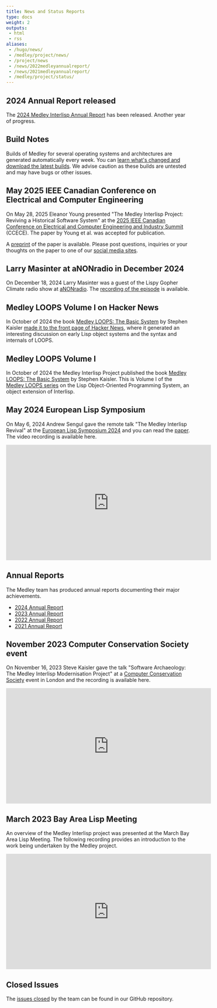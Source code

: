 ```yaml
---
title: News and Status Reports
type: docs
weight: 2
outputs:
 - html
 - rss
aliases:
 - /hugo/news/
 - /medley/project/news/
 - /project/news
 - /news/2022medleyannualreport/
 - /news/2021medleyannualreport/
 - /medley/project/status/
---
```


## 2024 Annual Report released

The [2024 Medley Interlisp Annual Report](/project/status/2024medleyannualreport) has been released.  Another year of progress.

## Build Notes

Builds of Medley for several operating systems and architectures are generated automatically every week. You can [learn what's changed and download the latest builds](https://github.com/Interlisp/medley/releases). We advise caution as these builds are untested and may have bugs or other issues.

## May 2025 IEEE Canadian Conference on Electrical and Computer Engineering

On May 28, 2025 Eleanor Young presented "The Medley Interlisp Project: Reviving a Historical Software System" at the [2025 IEEE Canadian Conference on Electrical and Computer Engineering and Industry Summit](https://ccece2025.ieee.ca) (CCECE). The paper by Young et al. was accepted for publication.

A [preprint](/documentation/young-ccece2025.pdf) of the paper is available. Please post questions, inquiries or your thoughts on the paper to one of our [social media sites](../getInvolved#3-join-in-the-discussions).

## Larry Masinter at aNONradio in December 2024

On December 18, 2024 Larry Masinter was a guest of the Lispy Gopher Climate radio show at [aNONradio](https://anonradio.net). The [recording of the episode](https://archives.anonradio.net/202412180000_screwtape.mp3) is available.

## Medley LOOPS Volume I on Hacker News

In October of 2024 the book [Medley LOOPS: The Basic System](/documentation/2024-loops-book-1.pdf) by Stephen Kaisler [made it to the front page of Hacker News](https://news.ycombinator.com/item?id=41859622), where it generated an interesting discussion on early Lisp object systems and the syntax and internals of LOOPS.

## Medley LOOPS Volume I

In October of 2024 the Medley Interlisp Project published the book [Medley LOOPS: The Basic System](/documentation/2024-loops-book-1.pdf) by Stephen Kaisler. This is Volume I of the [Medley LOOPS series](/software/using-medley#interlisp-books) on the Lisp Object-Oriented Programming System, an object extension of Interlisp.

## May 2024 European Lisp Symposium

On May 6, 2024 Andrew Sengul gave the remote talk "The Medley Interlisp Revival" at the [European Lisp Symposium 2024](https://european-lisp-symposium.org/2024/index.html) and you can read the [paper](https://doi.org/10.5281/zenodo.11090093). The video recording is available here.

<iframe width="560" height="315" src="https://www.youtube-nocookie.com/embed/ZBAJukF5mPE?si=nLVT7PRHd4-m0OMp" title="YouTube video player" frameborder="0" allow="accelerometer; autoplay; clipboard-write; encrypted-media; gyroscope; picture-in-picture; web-share" referrerpolicy="strict-origin-when-cross-origin" allowfullscreen></iframe>

## Annual Reports

The Medley team has produced annual reports documenting their major achievements.

- [2024 Annual Report](/project/status/2024medleyannualreport)
- [2023 Annual Report](/project/status/2023medleyannualreport)
- [2022 Annual Report](/project/status/2022medleyannualreport)
- [2021 Annual Report](/project/status/2021medleyannualreport)

## November 2023 Computer Conservation Society event

On November 16, 2023 Steve Kaisler gave the talk "Software Archaeology: The Medley Interlisp Modernisation Project" at a [Computer Conservation Society](https://www.computerconservationsociety.org/) event in London and the recording is available here.

<iframe width="560" height="315" src="https://www.youtube-nocookie.com/embed/VcRsSAzUIx0?si=QIbQ3_owOYbC57uW" title="YouTube video player" frameborder="0" allow="accelerometer; autoplay; clipboard-write; encrypted-media; gyroscope; picture-in-picture; web-share" allowfullscreen></iframe>

## March 2023 Bay Area Lisp Meeting

An overview of the Medley Interlisp project was presented at the March Bay Area
Lisp Meeting.  The following recording provides an introduction to the work
being undertaken by the Medley project.

<iframe width="560" height="315" src="https://www.youtube.com/embed/N1MobfEaoWY" title="YouTube video player" frameborder="0" allow="accelerometer; autoplay; clipboard-write; encrypted-media; gyroscope; picture-in-picture; web-share" allowfullscreen></iframe>

## Closed Issues

The [issues closed](https://github.com/Interlisp/medley/issues?q=is%3Aissue+is%3Aclosed) by the team can be found in our GitHub repository.
